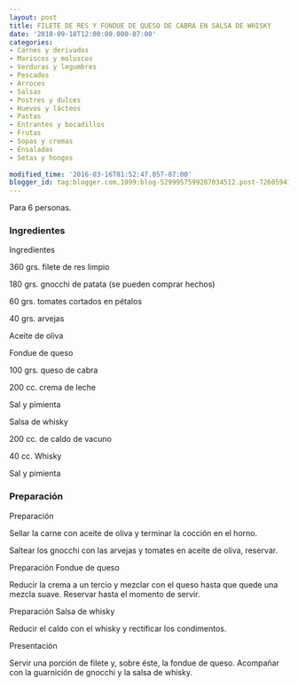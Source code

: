```yaml
---
layout: post
title: FILETE DE RES Y FONDUE DE QUESO DE CABRA EN SALSA DE WHISKY
date: '2010-09-18T12:00:00.000-07:00'
categories:
- Carnes y derivados
- Mariscos y moluscos
- Verduras y legumbres
- Pescados
- Arroces
- Salsas
- Postres y dulces
- Huevos y lácteos
- Pastas
- Entrantes y bocadillos
- Frutas
- Sopas y cremas
- Ensaladas
- Setas y hongos
 
modified_time: '2016-03-16T01:52:47.057-07:00'
blogger_id: tag:blogger.com,1999:blog-5299957599287034512.post-7260594103971938230
---
```


Para 6 personas.

<h3>Ingredientes</h3>

Ingredientes

360 grs. filete de res limpio

180 grs. gnocchi de patata (se pueden comprar hechos)

60 grs. tomates cortados en pétalos

40 grs. arvejas

Aceite de oliva

Fondue de queso

100 grs. queso de cabra

200 cc. crema de leche

Sal y pimienta

Salsa de whisky

200 cc. de caldo de vacuno

40 cc. Whisky

Sal y pimienta

<h3>Preparación</h3>

Preparación

Sellar la carne con aceite de oliva y terminar la cocción en el horno.

Saltear los gnocchi con las arvejas y tomates en aceite de oliva, reservar.

Preparación Fondue de queso

Reducir la crema a un tercio y mezclar con el queso hasta que quede una mezcla suave. Reservar hasta el momento de servir.

Preparación Salsa de whisky

Reducir el caldo con el whisky y rectificar los condimentos.

Presentación

Servir una porción de filete y, sobre éste, la fondue de queso. Acompañar con la guarnición de gnocchi y la salsa de whisky.

